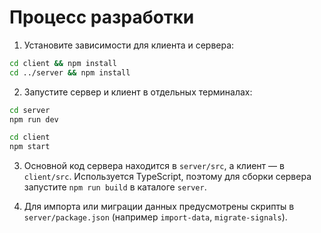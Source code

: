 # Процесс разработки

1. Установите зависимости для клиента и сервера:

```bash
cd client && npm install
cd ../server && npm install
```

2. Запустите сервер и клиент в отдельных терминалах:

```bash
cd server
npm run dev
```

```bash
cd client
npm start
```

3. Основной код сервера находится в `server/src`, а клиент — в `client/src`.
Используется TypeScript, поэтому для сборки сервера запустите `npm run build` в каталоге `server`.

4. Для импорта или миграции данных предусмотрены скрипты в `server/package.json` (например `import-data`, `migrate-signals`).
